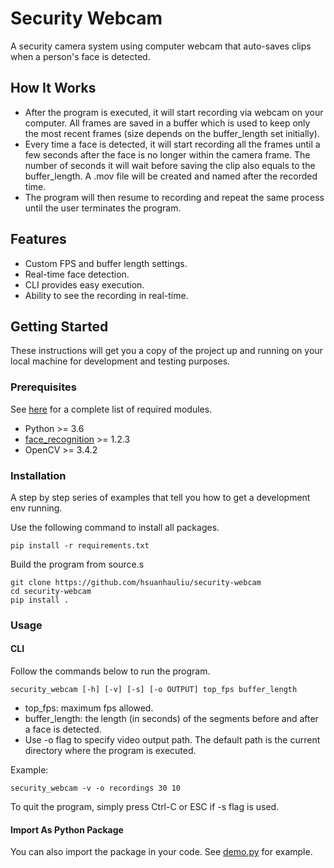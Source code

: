 # Security Webcam

A security camera system using computer webcam that auto-saves clips when a person's face is detected.

## How It Works

- After the program is executed, it will start recording via webcam on your computer. All frames are saved in a buffer which is used to keep only the most recent frames (size depends on the buffer_length set initially).
- Every time a face is detected, it will start recording all the frames until a few seconds after the face is no longer within the camera frame. The number of seconds it will wait before saving the clip also equals to the buffer_length. A .mov file will be created and named after the recorded time.
- The program will then resume to recording and repeat the same process until the user terminates the program.

## Features

- Custom FPS and buffer length settings.
- Real-time face detection.
- CLI provides easy execution.
- Ability to see the recording in real-time.

## Getting Started

These instructions will get you a copy of the project up and running on your local machine for development and testing purposes.

### Prerequisites

See [here](requirements.txt) for a complete list of required modules.
- Python >= 3.6
- [face_recognition](https://github.com/ageitgey/face_recognition) >= 1.2.3
- OpenCV >= 3.4.2


### Installation

A step by step series of examples that tell you how to get a development env running.

Use the following command to install all packages.
```
pip install -r requirements.txt
```

Build the program from source.s
```
git clone https://github.com/hsuanhauliu/security-webcam
cd security-webcam
pip install .
```

### Usage

#### CLI

Follow the commands below to run the program.

```
security_webcam [-h] [-v] [-s] [-o OUTPUT] top_fps buffer_length
```
- top_fps: maximum fps allowed.
- buffer_length: the length (in seconds) of the segments before and after a face is detected.
- Use -o flag to specify video output path. The default path is the current directory where the program is executed.

Example:
```
security_webcam -v -o recordings 30 10
```

To quit the program, simply press Ctrl-C or ESC if -s flag is used.

#### Import As Python Package

You can also import the package in your code. See [demo.py](demo.py) for example.
